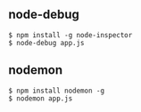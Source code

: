 ## node-debug

```
$ npm install -g node-inspector
$ node-debug app.js
```

## nodemon

```
$ npm install nodemon -g
$ nodemon app.js
```

